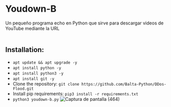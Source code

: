 # Youdown-B
Un pequeño programa echo en Python que sirve para descargar videos de YouTube mediante la URL<br><br>
## Installation:
- `apt update && apt upgrade -y`
- `apt install python -y`
- `apt install python3 -y`
- `apt install git -y`
- Clone the repository: `git clone https://github.com/Balta-Python/DDos-Flood.git`
- Install pip requirements: `pip3 install -r requirements.txt`
- `python3 youdown-b.py`
![Captura de pantalla (464)](https://user-images.githubusercontent.com/79738875/109427336-32981f00-79af-11eb-8a86-1a8110c32496.png)



